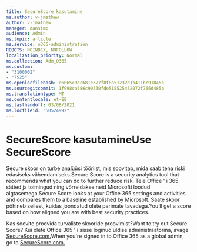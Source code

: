 ```yaml
---
title: SecureScore kasutamine
ms.author: v-jmathew
author: v-jmathew
manager: dansimp
audience: Admin
ms.topic: article
ms.service: o365-administration
ROBOTS: NOINDEX, NOFOLLOW
localization_priority: Normal
ms.collection: Adm_O365
ms.custom:
- "3100002"
- "7525"
ms.openlocfilehash: e6065c9ec681e377f8f8a51232d1b411bc91845e
ms.sourcegitcommit: 1f998ca586c90330fde515525432072f766d485b
ms.translationtype: MT
ms.contentlocale: et-EE
ms.lasthandoff: 03/08/2021
ms.locfileid: "50524992"
---
```

# <a name="use-securescore"></a><span data-ttu-id="24b47-102">SecureScore kasutamine</span><span class="sxs-lookup"><span data-stu-id="24b47-102">Use SecureScore</span></span>

<span data-ttu-id="24b47-103">Secure skoor on turbe analüüsi tööriist, mis soovitab, mida saab teha riski edasiseks vähendamiseks.</span><span class="sxs-lookup"><span data-stu-id="24b47-103">Secure Score is a security analytics tool that recommends what you can do to further reduce risk.</span></span> <span data-ttu-id="24b47-104">Teie Office ' i 365 sätted ja toimingud ning võrreldakse neid Microsofti loodud algtasemega.</span><span class="sxs-lookup"><span data-stu-id="24b47-104">Secure Score looks at your Office 365 settings and activities and compares them to a baseline established by Microsoft.</span></span> <span data-ttu-id="24b47-105">Saate skoor põhineb sellest, kuidas joondatud olete parimate tavadega.</span><span class="sxs-lookup"><span data-stu-id="24b47-105">You’ll get a score based on how aligned you are with best security practices.</span></span>

<span data-ttu-id="24b47-106">Kas soovite proovida turvaliste skooride proovimist?</span><span class="sxs-lookup"><span data-stu-id="24b47-106">Want to try out Secure Score?</span></span> <span data-ttu-id="24b47-107">Kui olete Office 365 ' i sisse loginud üldise administraatorina, avage [SecureScore.com.](https://securescore.office.com/)</span><span class="sxs-lookup"><span data-stu-id="24b47-107">When you're signed in to Office 365 as a global admin, go to [SecureScore.com.](https://securescore.office.com/)</span></span>
